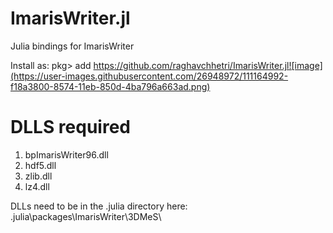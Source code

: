 # ImarisWriter.jl

Julia bindings for ImarisWriter

Install as:
pkg> add  https://github.com/raghavchhetri/ImarisWriter.jl![image](https://user-images.githubusercontent.com/26948972/111164992-f18a3800-8574-11eb-850d-4ba796a663ad.png)

# DLLS required
1. bpImarisWriter96.dll
2. hdf5.dll
3. zlib.dll
3. lz4.dll

DLLs need to be in the .julia directory here: \.julia\packages\ImarisWriter\3DMeS\
